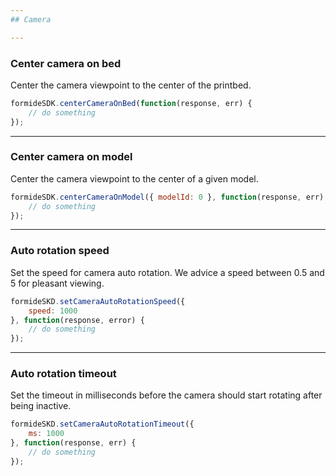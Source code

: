 ```yaml
---
## Camera

---
```

### Center camera on bed
Center the camera viewpoint to the center of the printbed.

``` js
formideSDK.centerCameraOnBed(function(response, err) {
    // do something
});
```

---
### Center camera on model
Center the camera viewpoint to the center of a given model.

``` js
formideSDK.centerCameraOnModel({ modelId: 0 }, function(response, err) {
    // do something
});
```

---
### Auto rotation speed
Set the speed for camera auto rotation. We advice a speed between 0.5 and 5 for pleasant viewing.

``` js
formideSKD.setCameraAutoRotationSpeed({
    speed: 1000
}, function(response, error) {
    // do something
});
```
---
### Auto rotation timeout
Set the timeout in milliseconds before the camera should start rotating after being inactive.

``` js
formideSKD.setCameraAutoRotationTimeout({
    ms: 1000
}, function(response, err) {
    // do something
});
```
